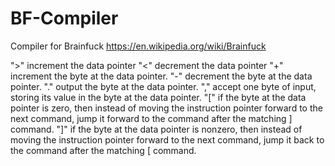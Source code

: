 # BF-Compiler
Compiler for Brainfuck https://en.wikipedia.org/wiki/Brainfuck


">"	increment the data pointer
"<"	decrement the data pointer
"+"	increment the byte at the data pointer.
"-"	decrement the byte at the data pointer.
"."	output the byte at the data pointer.
","	accept one byte of input, storing its value in the byte at the data pointer.
"["	if the byte at the data pointer is zero, then instead of moving the instruction pointer forward to the next command, jump it forward to the command after the matching ] command.
"]"	if the byte at the data pointer is nonzero, then instead of moving the instruction pointer forward to the next command, jump it back to the command after the matching [ command.